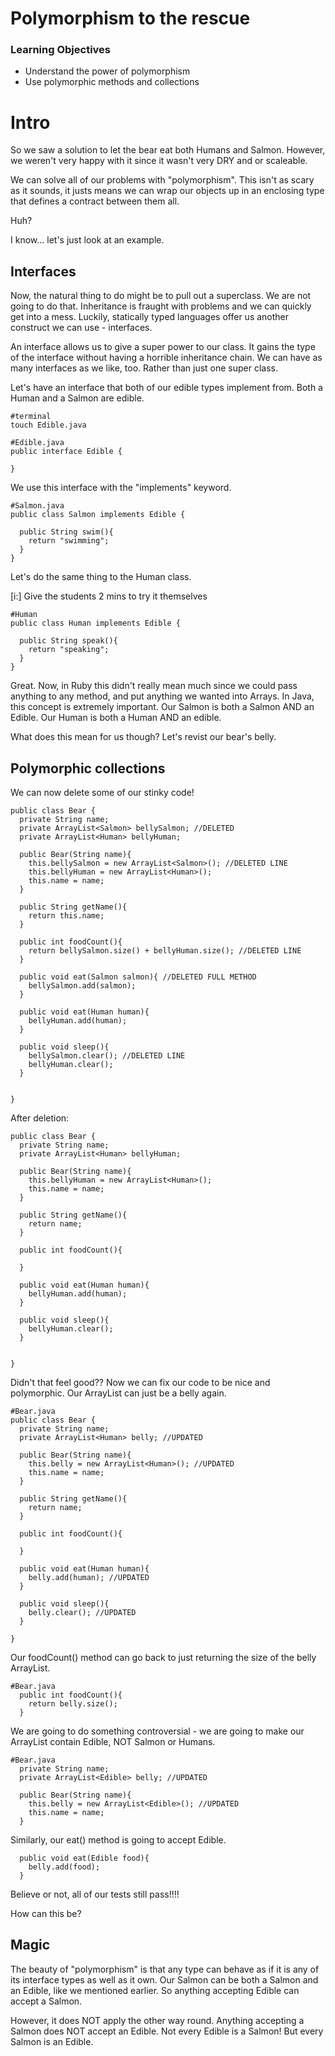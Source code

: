 # Polymorphism to the rescue

### Learning Objectives

- Understand the power of polymorphism
- Use polymorphic methods and collections

# Intro

So we saw a solution to let the bear eat both Humans and Salmon. However, we weren't very happy with it since it wasn't very DRY and or scaleable. 

We can solve all of our problems with "polymorphism". This isn't as scary as it sounds, it justs means we can wrap our objects up in an enclosing type that defines a contract between them all. 

Huh?

I know... let's just look at an example.

## Interfaces

Now, the natural thing to do might be to pull out a superclass. We are not going to do that. Inheritance is fraught with problems and we can quickly get into a mess. Luckily, statically typed languages offer us another construct we can use - interfaces.

An interface allows us to give a super power to our class. It gains the type of the interface without having a horrible inheritance chain. We can have as many interfaces as we like, too. Rather than just one super class.

Let's have an interface that both of our edible types implement from. Both a Human and a Salmon are edible.

```
#terminal
touch Edible.java

#Edible.java
public interface Edible {
  
}
```

We use this interface with the "implements" keyword.

```
#Salmon.java
public class Salmon implements Edible {
  
  public String swim(){
    return "swimming";
  }
}
```

Let's do the same thing to the Human class.

[i:] Give the students 2 mins to try it themselves

```
#Human
public class Human implements Edible {

  public String speak(){
    return "speaking";
  }
}
```

Great. Now, in Ruby this didn't really mean much since we could pass anything to any method, and put anything we wanted into Arrays. In Java, this concept is extremely important. Our Salmon is both a Salmon AND an Edible. Our Human is both a Human AND an edible.

What does this mean for us though? Let's revist our bear's belly.

## Polymorphic collections

We can now delete some of our stinky code!

```
public class Bear {
  private String name;
  private ArrayList<Salmon> bellySalmon; //DELETED
  private ArrayList<Human> bellyHuman;

  public Bear(String name){
    this.bellySalmon = new ArrayList<Salmon>(); //DELETED LINE
    this.bellyHuman = new ArrayList<Human>();
    this.name = name;
  }

  public String getName(){
    return this.name;
  }

  public int foodCount(){
    return bellySalmon.size() + bellyHuman.size(); //DELETED LINE
  }

  public void eat(Salmon salmon){ //DELETED FULL METHOD
    bellySalmon.add(salmon);
  }

  public void eat(Human human){
    bellyHuman.add(human);
  }

  public void sleep(){
    bellySalmon.clear(); //DELETED LINE
    bellyHuman.clear();
  }


}
```
After deletion:

```
public class Bear {
  private String name;
  private ArrayList<Human> bellyHuman;

  public Bear(String name){
    this.bellyHuman = new ArrayList<Human>();
    this.name = name;
  }

  public String getName(){
    return name;
  }

  public int foodCount(){
   
  }

  public void eat(Human human){
    bellyHuman.add(human);
  }

  public void sleep(){
    bellyHuman.clear();
  }


}

```

Didn't that feel good?? Now we can fix our code to be nice and polymorphic. Our ArrayList can just be a belly again.

```
#Bear.java
public class Bear {
  private String name;
  private ArrayList<Human> belly; //UPDATED

  public Bear(String name){
    this.belly = new ArrayList<Human>(); //UPDATED
    this.name = name;
  }

  public String getName(){
    return name;
  }

  public int foodCount(){
   
  }

  public void eat(Human human){
    belly.add(human); //UPDATED
  }

  public void sleep(){
    belly.clear(); //UPDATED
  }

}

```

Our foodCount() method can go back to just returning the size of the belly ArrayList.

```
#Bear.java
  public int foodCount(){
    return belly.size();
  }
```

We are going to do something controversial - we are going to make our ArrayList contain Edible, NOT Salmon or Humans.

```
#Bear.java
  private String name;
  private ArrayList<Edible> belly; //UPDATED

  public Bear(String name){
    this.belly = new ArrayList<Edible>(); //UPDATED
    this.name = name;
  }

```
Similarly, our eat() method is going to accept Edible.

```
  public void eat(Edible food){
    belly.add(food);
  }
```

Believe or not, all of our tests still pass!!!!

How can this be?

## Magic

The beauty of "polymorphism" is that any type can behave as if it is any of its interface types as well as it own. Our Salmon can be both a Salmon and an Edible, like we mentioned earlier. So anything accepting Edible can accept a Salmon. 

However, it does NOT apply the other way round. Anything accepting a Salmon does NOT accept an Edible. Not every Edible is a Salmon! But every Salmon is an Edible.